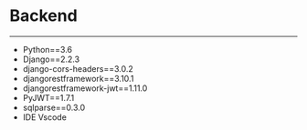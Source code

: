 # Backend

***

- Python==3.6
- Django==2.2.3
- django-cors-headers==3.0.2
- djangorestframework==3.10.1
- djangorestframework-jwt==1.11.0
- PyJWT==1.7.1
- sqlparse==0.3.0
- IDE Vscode

